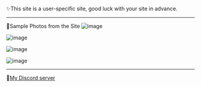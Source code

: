 ✨This site is a user-specific site, good luck with your site in advance.

_________________________________________________________________________
📸Sample Photos from the Site
![image](https://user-images.githubusercontent.com/74312970/205464199-1f26b925-8183-494c-9b61-7540b0af7e14.png)

![image](https://user-images.githubusercontent.com/74312970/205464209-10d03b38-c98d-4d44-aca8-30688e55a664.png)

![image](https://user-images.githubusercontent.com/74312970/205464216-5fa3a7e5-0ff9-435b-8b9a-59e4f3f5338b.png)

![image](https://user-images.githubusercontent.com/74312970/205464234-7d1a4e90-402b-41b0-8536-b91b5e64851b.png)

___________________________________________________________________________


💎[My Discord server](https://discord.gg/YvTYbM6QTn)

